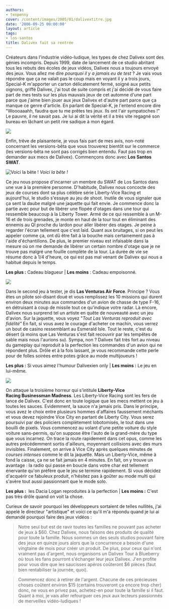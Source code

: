 ```yaml
---
authors:
- tenpenny
cover: /content/images/2005/01/dalivextitre.jpg
date: '2006-09-25 00:00:00'
layout: article
tags:
- los-santos
title: Dalivex fait sa rentrée
---
```



Créateurs dans l'industrie vidéo-ludique, les types de chez Dalivex sont des génies incompris. Depuis 1999, date de lancement de ce studio abritant tous les rebuts des écoles de jeux vidéos, Dalivex nous a toujours envoyé des jeux. Vous allez me dire _pourquoi il y a jamais eu de test_ ? Je vais vous répondre que ça ne valait pas le coup mais en voyant il y a trois jours, Special-K m'apporter un carton délicatement fermé, soigné aux petits oignons, griffé Dalivex,&nbsp;j'ai tout de suite compris et j'ai décidé de vous faire part de mes tests sur les plus mauvais jeux de cet automne d'une part parce que j'aime bien jouer aux jeux Dalivex et d'autre part parce que ça manque ce genre d'article. En parlant de Special-K, je l'entend encore dire "Woooaaahh, faudra que tu me prêtes tes jeux. Ils ont l'air sympatoches !" Le pauvre, il ne savait pas. Je lui ai dit la vérité et il a très vite regagné son bureau en lâchant un petit rire sadique à mon égard.

![](/content/images/2005/01/dalivextitre.jpg)

Enfin, trêve de plaisanterie, je vous fais part de mes avis, non-noté concernant les versions-bêta que vous trouverez bientôt sur le commerce (les versions-bêta ne sont pas corrigés bien entendu. Faut pas trop en demander aux mecs de Dalivex). Commençons donc avec **Los Santos SWAT**.

![Voici la bête !](/content/images/2005/01/ls_swat.jpg)
_Voici la bête !_

Ce jeu nous propose d'incarner un membre du SWAT de Los Santos dans une vue à la première personne. D'habitude, Dalivex nous concocte des jeux de courses dont sa plus célèbre série Liberty-Vice Racing et aujourd'hui, le studio s'essaye au jeu de shoot. Inutile de vous signaler que ça sent la daube malgré une jaquette qui fait envie. Je commence donc la partie avec pour but de libérer une flopée d'otages dans une tour qui ressemble beaucoup à la Liberty Tower. Armé de ce qui ressemble à un M-16 et de trois grenades, je monte en haut de la tour tout en éliminant des ennemis au QI proche du lardon pour aller libérer des otages. Je peine à regarder l'écran tellement que c'est laid. Quant aux bruitages, si on peut les appeler comme ça, ont dû être fait à la bouche mais certainement pas à l'aide d'échantillons. De plus, le premier niveau est infaisable dans la mesure où on me demande de libérer un certain nombre d'otage que je ne trouve pas malgré une fouille complète de la tour. La durée de vie se résume donc à 1/4 d'heure, ce qui est pas mal venant de Dalivex qui nous a habitué depuis le temps.

**Les plus :** Cadeau blagueur&nbsp;| **Les moins** : Cadeau empoisonné.

![](/content/images/2005/01/lv_airforce.jpg)

Dans le second jeu à tester, je dis **Las Venturas Air Force**. Principe ? Vous êtes un pilote soi-disant doué et vous remplissez les 10 missions qui durent environ deux minutes aux commandes d'un avion de chasse de type F-16, en détruisant à coup de missile tout ce qu'indique votre radar. Là encore, Dalivex nous surprend tel un artiste en quête de nouveauté avec un jeu d'avion. Sur la jaquette, vous voyez "_Tout Las Venturas reproduit avec fidélité"_ En fait, si vous avez le courage d'acheter ce machin, vous verrez un bout de casino ressemblant au Esmerald Isle. Tout le reste, c'est du désert (à moins que Las Venturas s'est fait recouvrir par les tempêtes de sable mais nous l'aurions su). Sympa, non ? Dalivex fait très fort au niveau du gameplay qui reproduit à la perfection les commandes d'un avion qui ne répondent plus. Drôle et à la fois lassant, je vous recommande cette perle pour de folles soirées entre potes grâce au mode multijoueurs !

**Les plus :** Si vous aimez l'humour Dalivexien only | **Les moins :** Le jeu en lui-même.

![](/content/images/2005/01/libertyvice.jpg)

On attaque la troisième horreur qui s'intitule **Liberty-Vice Racing&nbsp;Businessman Madness**. Les Liberty-Vice Racing sont les fers de lance de Dalivex. C'est donc en toute logique que les mecs mettent ce jeu à toutes les sauces. Evidemment, la sauce n'a jamais pris. Dans le principe, vous avez le choix entre plusieurs&nbsp;hommes d'affaires&nbsp;faussement méchants et vous devez rejoindre Vice City en partant de Liberty City. Vous serez poursuivi par des policiers complètement lobotomisés, le tout dans une bouilli de pixels. Vous commencez au volant d'une petite voiture du style voiture sans-permis,&nbsp;qu'on suppose être l'auto de la grand-mère du type que vous incarnez.&nbsp;On trace la route rapidement dans cet opus, comme les autres précédemment sortis d'ailleurs, moyennant collisions avec des murs invisibles. Finalement, on arrive à Vice City après&nbsp;quelques minutes&nbsp;de&nbsp; _courses intenses_ comme le dit la jaquette. Mais un Liberty-Vice, même à fond la caisse, ça ne se fait jamais en 4 minutes. En fait, on y trouve un avantage : la radio qui passe en boucle dans votre char est tellement énervante qu'on préfère que le jeu se termine rapidement. Si vous décidez d'acquérir ce fabuleux produit, n'hésitez pas à goûter au mode multi qui s'avère tout aussi passionnant que le mode solo.

**Les plus :** &nbsp;les Dacia Logan reproduites à la perfection&nbsp;| **Les moins :** C'est pas très drôle quand on voit&nbsp;la chose.

Curieux de savoir pourquoi les développeurs sortaient de telles nullités, j'ai appelé le directeur "artistique" et voici ce qu'il m'a répondu quand&nbsp;je lui ai demandé pourquoi faire des jeux vidéos&nbsp;:

> Notre seul but est de ravir toutes les familles ne pouvant pas acheter de jeux à $60. Chez Dalivex, nous faisons des produits de qualité pour toute la famille. Nous sommes un des seuls studios pouvant faire des jeux en quinze jours alors que la concurrence a besoin d'une vingtaine de mois pour créer un produit. De plus, pour ceux qui n'ont vraiment pas d'argent, nous organisons un Dalivex Tour à Blueberry où tous les fans pourront s'échanger leur jeux Dalivex. J'en profite pour vous dire que les saucisses apéros coûteront $6 pièces (faut bien rentabiliser la journée, quoi).

> Commencez&nbsp;donc à retirer de l'argent. Chacune de ces précieuses choses&nbsp;coûtent environ $15 (certains trouveront ça encore trop cher) donc, ne vous en privez pas, achetez-en pour toute la famille si il faut. Quant à moi, je vais aller refourguer ces jeux&nbsp;aux lecteurs passionnés de merveilles vidéo-ludiques&nbsp;!